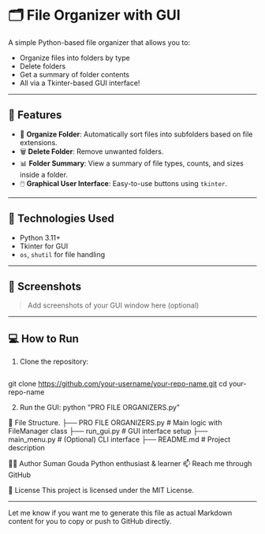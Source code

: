 # 🗂️ File Organizer with GUI

A simple Python-based file organizer that allows you to:
- Organize files into folders by type
- Delete folders
- Get a summary of folder contents
- All via a Tkinter-based GUI interface!

---

## 🚀 Features

- 📂 **Organize Folder**: Automatically sort files into subfolders based on file extensions.
- 🗑️ **Delete Folder**: Remove unwanted folders.
- 📊 **Folder Summary**: View a summary of file types, counts, and sizes inside a folder.
- 🖱️ **Graphical User Interface**: Easy-to-use buttons using `tkinter`.

---

## 🧰 Technologies Used

- Python 3.11+
- Tkinter for GUI
- `os`, `shutil` for file handling

---

## 📸 Screenshots

> Add screenshots of your GUI window here (optional)

---

## 💻 How to Run

1. Clone the repository:
    ```bash
  git clone https://github.com/your-username/your-repo-name.git
   cd your-repo-name

2. Run the GUI:
     python "PRO FILE ORGANIZERS.py"

 
 📌 File Structure.
├── PRO FILE ORGANIZERS.py  # Main logic with FileManager class
├── run_gui.py              # GUI interface setup
├── main_menu.py            # (Optional) CLI interface
├── README.md               # Project description

🙋‍♂️ Author
Suman Gouda
Python enthusiast & learner
📫 Reach me through GitHub

📄 License
This project is licensed under the MIT License.


---

Let me know if you want me to generate this file as actual Markdown content for you to copy or push to GitHub directly.

